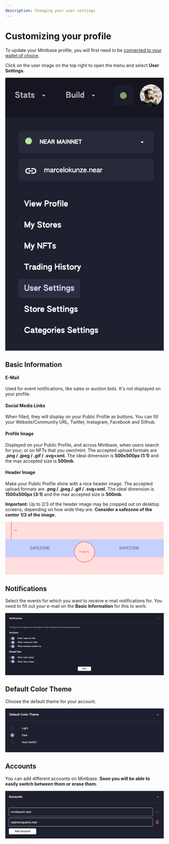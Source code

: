 ```yaml
---
description: Changing your user settings
---
```


# Customizing your profile

To update your Mintbase profile, you will first need to be [connected to your wallet of choice](connecting-your-wallet.md).&#x20;

Click on the user image on the top right to open the menu and select **User Settings.**

![](<../../.gitbook/assets/Screenshot 2023-04-11 at 10.54.47.png>)

## Basic Information

#### **E-Mail**

Used for event notifications, like sales or auction bids. It's not displayed on your profile.

#### **Social Media Links**

When filled, they will display on your Public Profile as buttons. You can fill your Website/Community URL, Twitter, Instagram, Facebook and Github.

#### Profile Image

Displayed on your Public Profile, and across Mintbase, when users search for your, or on NFTs that you own/mint. The accepted upload formats are **.png / .jpeg / .gif / .svg+xml.** The ideal dimension is **500x500px (1:1)** and the max accepted size is **500mb**.

#### Header Image

Make your Public Profile shine with a nice header image. The accepted upload formats are **.png / .jpeg / .gif / .svg+xml.** The ideal dimension is **1500x500px (3:1)** and the max accepted size is **500mb**.

**Important:** Up to 2/3 of the header image may be cropped out on desktop screens, depending on how wide they are. **Consider a safezone of the center 1/3 of the image.**

![Safezone for header images](../../.gitbook/assets/mintbase-header-safezone.png)

## Notifications

Select the events for which you want to receive e-mail notifications for. You need to fill out your e-mail on the **Basic Information** for this to work.

![Notifications sections in the User Settings page](<../../.gitbook/assets/Screenshot 2022-06-23 at 15.17.12.png>)

## Default Color Theme

Choose the default theme for your account.

![Color theme section in the User Settings page](<../../.gitbook/assets/Screenshot 2022-08-01 at 12.59.42.png>)

## Accounts

You can add different accounts on Mintbase. **Soon you will be able to easily switch between them or erase them.**&#x20;

![Accounts section in the User Settings page](<../../.gitbook/assets/Screenshot 2022-08-01 at 13.01.41.png>)
